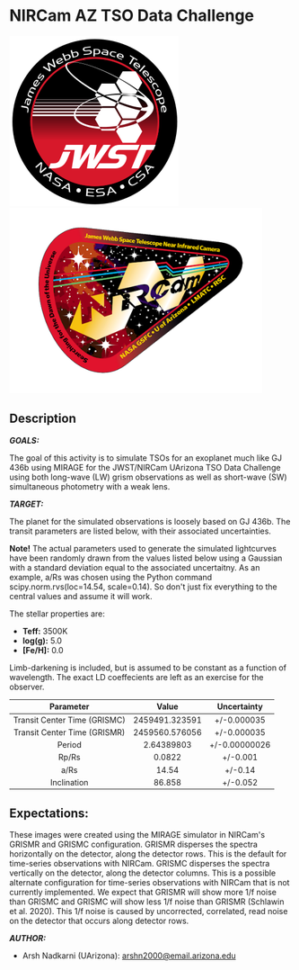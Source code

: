 # NIRCam AZ TSO Data Challenge

<img src="images/jwst_logo.png"> <img src="images/nircam_logo.png" height="330" width="450"/>

## Description

***GOALS:***

The goal of this activity is to simulate TSOs for an exoplanet much like GJ 436b using MIRAGE for the JWST/NIRCam UArizona TSO Data Challenge using both long-wave (LW) grism observations as well as short-wave (SW) simultaneous photometry with a weak lens.

***TARGET:***

The planet for the simulated observations is loosely based on GJ 436b. The transit parameters are listed below, with their associated uncertainties. 

**Note!** The actual parameters used to generate the simulated lightcurves have been randomly drawn from the values listed below using a Gaussian with a standard deviation equal to the associated uncertaitny. As an example, a/Rs was chosen using the Python command scipy.norm.rvs(loc=14.54, scale=0.14). So don't just fix everything to the central values and assume it will work.

The stellar properties are:
* **Teff:** 3500K
* **log(g):** 5.0
* **[Fe/H]:** 0.0

Limb-darkening is included, but is assumed to be constant as a function of wavelength. The exact LD coeffecients are left as an exercise for the observer.

|           Parameter          	|      Value     	|  Uncertainty  	|
|:----------------------------:	|:--------------:	|:-------------:	|
| Transit Center Time (GRISMC) 	| 2459491.323591 	|  +/-0.000035  	|
| Transit Center Time (GRISMR) 	| 2459560.576056 	|  +/-0.000035  	|
|            Period            	|   2.64389803   	| +/-0.00000026 	|
|             Rp/Rs            	|     0.0822     	|    +/-0.001   	|
|             a/Rs             	|      14.54     	|    +/-0.14    	|
|          Inclination         	|     86.858     	|    +/-0.052   	|

## Expectations:

These images were created using the MIRAGE simulator in NIRCam's GRISMR and GRISMC configuration. GRISMR disperses the spectra horizontally on the detector, along the detector rows. This is the default for time-series observations with NIRCam. GRISMC disperses the spectra vertically on the detector, along the detector columns. This is a possible alternate configuration for time-series observations with NIRCam that is not currently implemented. We expect that GRISMR will show more 1/f noise than GRISMC and GRISMC will show less 1/f noise than GRISMR (Schlawin et al. 2020). This 1/f noise is caused by uncorrected, correlated, read noise on the detector that occurs along detector rows.

***AUTHOR:***
* Arsh Nadkarni (UArizona): arshn2000@email.arizona.edu
